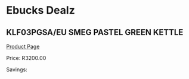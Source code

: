 
# Ebucks Dealz
## KLF03PGSA/EU SMEG PASTEL GREEN KETTLE
[Product Page](https://www.ebucks.com/web/shop/productSelected.do?prodId=1149089447&catId=375509364)

Price: R3200.00

Savings: 


	